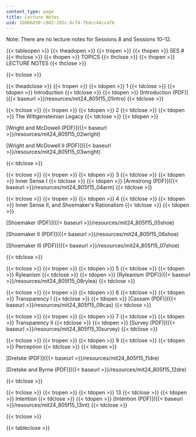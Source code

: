 ```yaml
---
content_type: page
title: Lecture Notes
uid: 1b066d30-c882-205c-8cf4-76dcc44ccafb
---
```


Note: There are no lecture notes for Sessions 8 and Sessions 10–12.

{{< tableopen >}}
{{< theadopen >}}
{{< tropen >}}
{{< thopen >}}
SES #
{{< thclose >}}
{{< thopen >}}
TOPICS
{{< thclose >}}
{{< thopen >}}
LECTURE NOTES
{{< thclose >}}

{{< trclose >}}

{{< theadclose >}}
{{< tropen >}}
{{< tdopen >}}
1
{{< tdclose >}}
{{< tdopen >}}
Introduction
{{< tdclose >}}
{{< tdopen >}}
[Introduction (PDF)]({{< baseurl >}}/resources/mit24_805f15_01intro)
{{< tdclose >}}

{{< trclose >}}
{{< tropen >}}
{{< tdopen >}}
2
{{< tdclose >}}
{{< tdopen >}}
The Wittgensteinian Legacy
{{< tdclose >}}
{{< tdopen >}}


[Wright and McDowell (PDF)]({{< baseurl >}}/resources/mit24_805f15_02wright)

[Wright and McDowell II (PDF)]({{< baseurl >}}/resources/mit24_805f15_03wright)


{{< tdclose >}}

{{< trclose >}}
{{< tropen >}}
{{< tdopen >}}
3
{{< tdclose >}}
{{< tdopen >}}
Inner Sense I
{{< tdclose >}}
{{< tdopen >}}
[Armstrong (PDF)]({{< baseurl >}}/resources/mit24_805f15_04arm)
{{< tdclose >}}

{{< trclose >}}
{{< tropen >}}
{{< tdopen >}}
4
{{< tdclose >}}
{{< tdopen >}}
Inner Sense II, and Shoemaker's Rationalism
{{< tdclose >}}
{{< tdopen >}}


[Shoemaker (PDF)]({{< baseurl >}}/resources/mit24_805f15_05shoe)

[Shoemaker II (PDF)]({{< baseurl >}}/resources/mit24_805f15_06shoe)

[Shoemaker III (PDF)]({{< baseurl >}}/resources/mit24_805f15_07shoe)


{{< tdclose >}}

{{< trclose >}}
{{< tropen >}}
{{< tdopen >}}
5
{{< tdclose >}}
{{< tdopen >}}
Ryleanism
{{< tdclose >}}
{{< tdopen >}}
[Ryleanism (PDF)]({{< baseurl >}}/resources/mit24_805f15_08rylea)
{{< tdclose >}}

{{< trclose >}}
{{< tropen >}}
{{< tdopen >}}
6
{{< tdclose >}}
{{< tdopen >}}
Transparency I
{{< tdclose >}}
{{< tdopen >}}
[Cassam (PDF)]({{< baseurl >}}/resources/mit24_805f15_09cas)
{{< tdclose >}}

{{< trclose >}}
{{< tropen >}}
{{< tdopen >}}
7
{{< tdclose >}}
{{< tdopen >}}
Transparency II
{{< tdclose >}}
{{< tdopen >}}
[Survey (PDF)]({{< baseurl >}}/resources/mit24_805f15_10survey)
{{< tdclose >}}

{{< trclose >}}
{{< tropen >}}
{{< tdopen >}}
9
{{< tdclose >}}
{{< tdopen >}}
Perception
{{< tdclose >}}
{{< tdopen >}}


[Dretske (PDF)]({{< baseurl >}}/resources/mit24_805f15_11dre)

[Dretske and Byrne (PDF)]({{< baseurl >}}/resources/mit24_805f15_12dre)


{{< tdclose >}}

{{< trclose >}}
{{< tropen >}}
{{< tdopen >}}
13
{{< tdclose >}}
{{< tdopen >}}
Intention
{{< tdclose >}}
{{< tdopen >}}
[Intention (PDF)]({{< baseurl >}}/resources/mit24_805f15_13int)
{{< tdclose >}}

{{< trclose >}}

{{< tableclose >}}